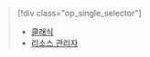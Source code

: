 > [!div class="op_single_selector"]
> * [클래식](../articles/storage/storage-cannot-delete-storage-account-container-vhd.md)
> * [리소스 관리자](../articles/storage/storage-resource-manager-cannot-delete-storage-account-container-vhd.md)
> 
> 

